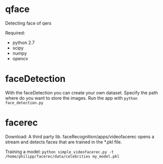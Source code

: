 # qface
Detecting face of qers

Required:
* python 2.7
* scipy
* numpy
* opencv

# faceDetection

With the faceDetection you can create your own dataset. Specify the path where do you want to store the images.
Run the app with `python face_detection.py` 

# facerec

Download:
A third party lib. faceRecognition/apps/videofacerec opens a stream and detects faces that are trained in the *.pkl file.

Training a model:
`python simple_videofacerec.py -t /home/philipp/facerec/data/celebrities my_model.pkl`
